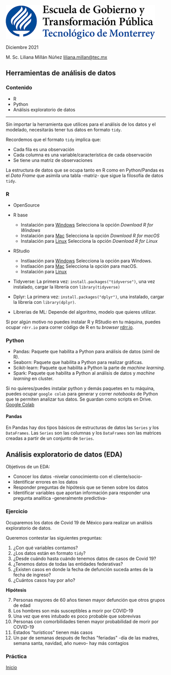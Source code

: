 ![](./images/egytp_logo.png)

Diciembre 2021

M. Sc. Liliana Millán Núñez liliana.millan@tec.mx

## Herramientas de análisis de datos

### Contenido

+ R
+ Python
+ Análisis exploratorio de datos

***

Sin importar la herramienta que utilices para el análisis de los datos y el modelado, necesitarás tener tus datos en formato `tidy`.

Recordemos que el formato `tidy` implica que:

* Cada fila es una observación
* Cada columna es una variable/característica de cada observación
* Se tiene una matriz de observaciones

La estructura de datos que se ocupa tanto en R como en Python/Pandas es el *Data Frame* que asimila una tabla -matriz- que sigue la filosofía de datos `tidy`.

### R

+ OpenSource
+ R base
  + Instalación para [Windows](https://cran.itam.mx/) Selecciona la opción *Download R for Windows*
  + Instalación para [Mac](https://cran.itam.mx/) Selecciona la opción *Download R for macOS*
  + Instalación para [Linux](https://cran.itam.mx/) Selecciona la opción *Download R for Linux*
+ RStudio
  + Instlaación para [Windows](https://www.rstudio.com/products/rstudio/download/#download) Selecciona la opción para Windows.
  + Instlaación para [Mac](https://www.rstudio.com/products/rstudio/download/#download) Selecciona la opción para macOS.
  + Instalación para [Linux](https://www.rstudio.com/products/rstudio/download/#download)

+ Tidyverse: La primera vez: `install.packages("tidyverse")`, una vez instalado, cargar la librería con `library(tidyverse)`
+ Dplyr: La primera vez: `install.packages("dplyr")`, una instalado, cargar la librería con `library(dplyr)`.
+ Librerias de ML: Depende del algoritmo, modelo que quieres utilizar.

Si por algún motivo no puedes instalar R y RStudio en tu máquina, puedes ocupar `rdrr.io` para correr código de R en tu *browser* [rdrr.io](https://rdrr.io/snippets/).

### Python

+ Pandas: Paquete que habilita a Python para análisis de datos (simil de R).
+ Seaborn: Paquete que habilita a Python para realizar gráficas.
+ Scikit-learn: Paquete que habilita a Python la parte de *machine learning*.
+ Spark: Paquete que habilita a Python al análisis de datos y *machine learning* en cluster.

Si no quieres/puedes instalar python y demás paquetes en tu máquina, puedes ocupar `google colab` para generar y correr *notebooks* de Python que te permiten analizar tus datos. Se guardan como scripts en Drive. [Google Colab](https://colab.research.google.com)

#### Pandas

En Pandas hay dos tipos básicos de estructuras de datos las `Series` y los `DataFrames`. Las `Series` son las columnas y los `DataFrames` son las matrices creadas a partir de un conjunto de `Series`. 

## Análisis exploratorio de datos (EDA)

Objetivos de un EDA:

* Conocer los datos -nivelar conocimiento con el cliente/socio-
* Identificar errores en los datos
* Responder preguntas de hipótesis que se tienen sobre los datos
* Identificar variables que aportan información para responder una pregunta analítica -generalmente predictiva-

### Ejercicio

Ocuparemos los datos de Covid 19 de México para realizar un análisis exploratorio de datos.

Queremos contestar las siguientes preguntas:

1. ¿Con qué variables contamos?
2. ¿Los datos están en formato `tidy`?
3. ¿Desde cuándo hasta cuándo tenemos datos de casos de Covid 19?
4. ¿Tenemos datos de todas las entidades federativas?
5. ¿Existen casos en donde la fecha de defunción suceda antes de la fecha de ingreso?
6. ¿Cuántos casos hay por año?

**Hipótesis**

7. Personas mayores de 60 años tienen mayor defunción que otros grupos de edad
8. Los hombres son más susceptibles a morir por COVID-19
9. Una vez que eres intubado es poco probable que sobrevivas
10. Personas con comorbilidades tienen mayor probabilidad de morir por COVID-19
11. Estados "turísticos" tienen más casos
12. Un par de semanas después de fechas "feriadas" -día de las madres, semana santa, navidad, año nuevo- hay más contagios


### Práctica

[Inicio](./index.md)
